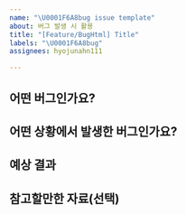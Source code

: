```yaml
---
name: "\U0001F6A8bug issue template"
about: 버그 발생 시 활용
title: "[Feature/BugHtml] Title"
labels: "\U0001F6A8bug"
assignees: hyojunahn111

---
```


## 어떤 버그인가요?

> 

## 어떤 상황에서 발생한 버그인가요?

> 

## 예상 결과

> 

## 참고할만한 자료(선택)
>

